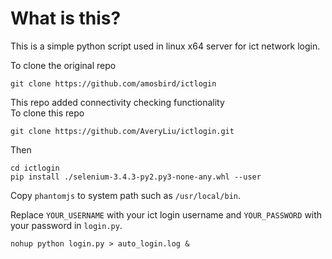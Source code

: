 # What is this?
This is a simple python script used in linux x64 server for ict network login.

To clone the original repo
```
git clone https://github.com/amosbird/ictlogin
```

This repo added connectivity checking functionality  
To clone this repo
```
git clone https://github.com/AveryLiu/ictlogin.git
```

Then  
```
cd ictlogin
pip install ./selenium-3.4.3-py2.py3-none-any.whl --user
```

Copy `phantomjs` to system path such as `/usr/local/bin`.

Replace `YOUR_USERNAME` with your ict login username and `YOUR_PASSWORD` with your password in `login.py`.

```
nohup python login.py > auto_login.log &
```
